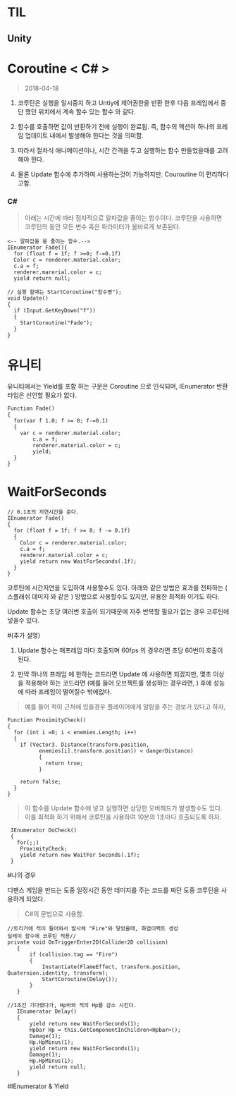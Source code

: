 # TIL
## Unity
# Coroutine < C# >

> 2018-04-18

1. 코루틴은 실행을 일시중지 하고 Untiy에 제어권한을 반환 한후 다음 프레임에서 중단 했던 위치에서 계속 할수 있는 함수 와 같다.

2. 함수를 호출하면 값이 반환하기 전에 실행이 완료됨. 즉, 함수의 액션이 하나의 프레임 업데이트 내에서 발생해야 한다는 것을 의미함.

3. 따라서 절차식 애니메이션이나, 시간 간격을 두고 실행하는 함수 만들었을때를 고려해야 한다.

4. 물론 Update 함수에 추가하여 사용하는것이 가능하지만. Couroutine 이 편리하다고함.



### C#
>아래는 시간에 따라 점차적으로 알파값을 줄이는 함수이다.
코루틴을 사용하면 코루틴의 동안 모든 변수 혹은 파라미터가 올바르게 보존된다.

```
<-- 알파값을 을 줄이는 함수.-->
IEnumerator Fade(){
  for (float f = 1f; f >=0; f-=0.1f)
  Color c = renderer.material.color;
  c.a = f;
  renderer.marerial.color = c;
  yield return null;

// 실행 할때는 StartCoroutine("함수명");
void Update()
{
  if (Input.GetKeyDown("f"))
  {
    StartCoroutine("Fade");
  }
}
```

# 유니티
유니티에서는 Yield를 포함 하는 구문은 Coroutine 으로 인식되며, IEnumerator 반환 타입은 선언할 필요가 없다.

```
Function Fade()
{
  for(var f 1.0; f >= 0; f-=0.1)
  {
    var c = renderer.material.color;
        c.a = f;
        renderer.material.color = c;
        yield;
  }
}
```

# WaitForSeconds

```
// 0.1초의 지연시간을 준다.
IEnumerator Fade()
{
  for (float f = 1f; f >= 0; f -= 0.1f)
  {
    Color c = renderer.material.color;
    c.a = f;
    renderer.material.color = c;
    yield return new WaitForSeconds(.1f);
  }
}
```
코루틴에 시간지연을 도입하여 사용할수도 있다.
아래와 같은 방법은 효과를 전파하는 ( 스플래쉬 데미지 와 같은 ) 방법으로 사용할수도 있지만,  유용한 최적화 이기도 하다.

Update 함수는 초당 여러번 호출이 되기때문에 자주 반복할 필요가 없는 경우 코루틴에 넣을수 있다.

#(추가 설명)
1. Update 함수는 매프레임 마다 호출되며 60fps 의 경우라면 초당 60번이 호출이 된다.

2. 만약 하나의 프레임 에 한하는 코드라면 Update 에 사용하면 되겠지만, 몇초 이상 을 적용해야 하는 코드라면 (예를 들어 오브젝트를 생성하는 경우라면, ) 후에 성능에 따라 프레임이 떨어질수 밖에없다.


>예를 들어 적이 근처에 있을경우 플레이어에게 알람을 주는 경보가 있다고 하자,
```
Function ProximityCheck()
{
  for (int i =0; i < enemies.Length; i++)
  {
    if (Vector3. Distance(transform.position,
          enemies[i].transform.position)) < dangerDistance)
          {
            return true;
          }

    return false;
  }
}
```

 >이 함수를 Update 함수에 넣고 실행하면 상당한 오버헤드가 발생할수도 있다.
 이를 최적화 하기 위해서 코루틴을 사용하여 10분의 1초마다 호출되도록 하자.

```
 IEnumerator DoCheck()
 {
   for(;;)
    ProximityCheck;
    yield return new WaitFor Seconds(.1f);
 }
```

#나의 경우

디펜스 게임을 만드는 도중 일정시간 동안 데미지를 주는 코드를 짜던 도중 코루틴을 사용하게 되었다.

>C#의 문법으로 사용함.

```
//트리거에 적이 들어와서 발사체 "Fire"와 닿았을때, 화염이펙트 생성
딜레이 함수에 코루틴 적용//
private void OnTriggerEnter2D(Collider2D collision)
   {
       if (collision.tag == "Fire")
       {
           Instantiate(FlameEffect, transform.position, Quaternion.identity, transform);
           StartCoroutine(Delay());
       }
   }

//1초간 기다렸다가, Hp바와 적의 Hp를 감소 시킨다.
   IEnumerator Delay()
   {
       yield return new WaitForSeconds(1);
       Hpbar Hp = this.GetComponentInChildren<Hpbar>();
       Damage(1);
       Hp.HpMinus(1);
       yield return new WaitForSeconds(1);
       Damage(1);
       Hp.HpMinus(1);
       yield return null;
   }
```

#IEnumerator & Yield
